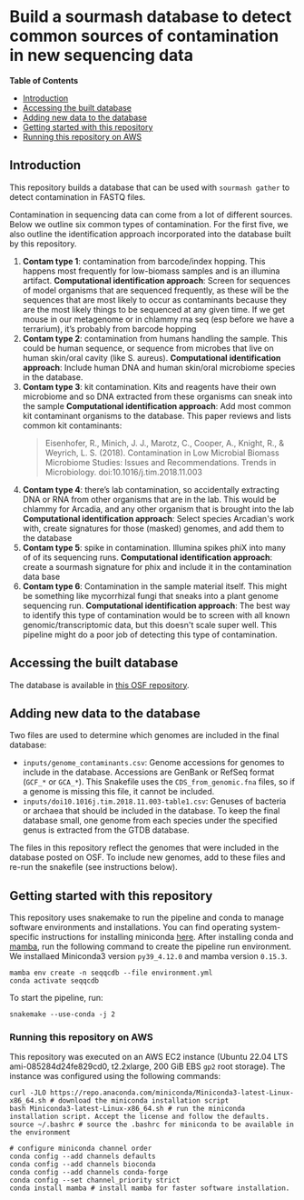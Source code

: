 # Build a sourmash database to detect common sources of contamination in new sequencing data

**Table of Contents**
* [Introduction](#introduction)
* [Accessing the built database](#accessing-the-built-database)
* [Adding new data to the database](#adding-new-data-to-the-database)
* [Getting started with this repository](#getting-started-with-this-repository)
* [Running this repository on AWS](#running-this-repository-on-AWS)

## Introduction

This repository builds a database that can be used with `sourmash gather` to detect contamination in FASTQ files.

Contamination in sequencing data can come from a lot of different sources.
Below we outline six common types of contamination. 
For the first five, we also outline the identification approach incorporated into the database built by this repository.

1. **Contam type 1**: contamination from barcode/index hopping. This happens most frequently for low-biomass samples and is an illumina artifact. 
     **Computational identification approach**: Screen for sequences of model organisms that are sequenced frequently, as these will be the sequences that are most likely to occur as contaminants because they are the most likely things to be sequenced at any given time. If we get mouse in our metagenome or in chlammy rna seq (esp before we have a terrarium), it’s probably from barcode hopping
2. **Contam type 2**: contamination from humans handling the sample. This could be human sequence, or sequence from microbes that live on human skin/oral cavity (like S. aureus).
    **Computational identification approach**: Include human DNA and human skin/oral microbiome species in the database.
4. **Contam type 3**: kit contamination. Kits and reagents have their own microbiome and so DNA extracted from these organisms can sneak into the sample
    **Computational identification approach**: Add most common kit contaminant organisms to the database. This paper reviews and lists common kit contaminants: 
    > Eisenhofer, R., Minich, J. J., Marotz, C., Cooper, A., Knight, R., & Weyrich, L. S. (2018). Contamination in Low Microbial Biomass Microbiome Studies: Issues and Recommendations. Trends in Microbiology. doi:10.1016/j.tim.2018.11.003
6. **Contam type 4**: there’s lab contamination, so accidentally extracting DNA or RNA from other organisms that are in the lab. This would be chlammy for Arcadia, and any other organism that is brought into the lab
    **Computational identification approach**: Select species Arcadian's work with, create signatures for those (masked) genomes, and add them to the database
5. **Contam type 5**: spike in contamination. Illumina spikes phiX into many of of its sequencing runs. 
    **Computational identification approach**: create a sourmash signature for phix and include it in the contamination data base
8. **Contam type 6**: Contamination in the sample material itself. This might be something like mycorrhizal fungi that sneaks into a plant genome sequencing run.
    **Computational identification approach**: The best way to identify this type of contamination would be to screen with all known genomic/transcriptomic data, but this doesn't scale super well. This pipeline might do a poor job of detecting this type of contamination.

## Accessing the built database

The database is available in [this OSF repository](https://osf.io/sndz5/).

## Adding new data to the database 

Two files are used to determine which genomes are included in the final database:

* `inputs/genome_contaminants.csv`: Genome accessions for genomes to include in the database. Accessions are GenBank or RefSeq format (`GCF_*` or `GCA_*`). This Snakefile uses the `CDS_from_genomic.fna` files, so if a genome is missing this file, it cannot be included.
* `inputs/doi10.1016j.tim.2018.11.003-table1.csv`: Genuses of bacteria or archaea that should be included in the database. To keep the final database small, one genome from each species under the specified genus is extracted from the GTDB database.

The files in this repository reflect the genomes that were included in the database posted on OSF.
To include new genomes, add to these files and re-run the snakefile (see instructions below).

## Getting started with this repository

This repository uses snakemake to run the pipeline and conda to manage software environments and installations.
You can find operating system-specific instructions for installing miniconda [here](https://docs.conda.io/en/latest/miniconda.html).
After installing conda and [mamba](https://mamba.readthedocs.io/en/latest/), run the following command to create the pipeline run environment.
We installaed Miniconda3 version `py39_4.12.0` and mamba version `0.15.3`.

```
mamba env create -n seqqcdb --file environment.yml
conda activate seqqcdb
```

To start the pipeline, run:
```
snakemake --use-conda -j 2
```

### Running this repository on AWS

This repository was executed on an AWS EC2 instance (Ubuntu 22.04 LTS ami-085284d24fe829cd0, t2.2xlarge, 200 GiB EBS `gp2` root storage).
The instance was configured using the following commands:

```
curl -JLO https://repo.anaconda.com/miniconda/Miniconda3-latest-Linux-x86_64.sh # download the miniconda installation script
bash Miniconda3-latest-Linux-x86_64.sh # run the miniconda installation script. Accept the license and follow the defaults.
source ~/.bashrc # source the .bashrc for miniconda to be available in the environment

# configure miniconda channel order
conda config --add channels defaults 
conda config --add channels bioconda
conda config --add channels conda-forge
conda config --set channel_priority strict
conda install mamba # install mamba for faster software installation.
```
